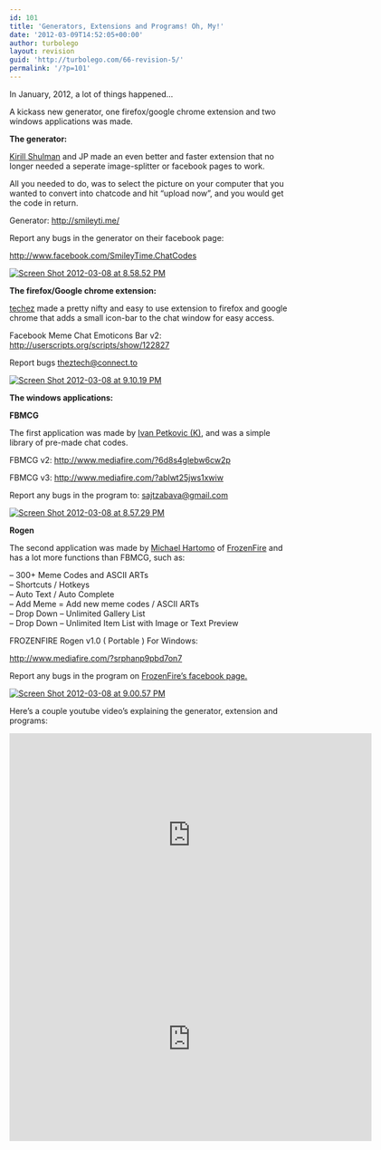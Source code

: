 ```yaml
---
id: 101
title: 'Generators, Extensions and Programs! Oh, My!'
date: '2012-03-09T14:52:05+00:00'
author: turbolego
layout: revision
guid: 'http://turbolego.com/66-revision-5/'
permalink: '/?p=101'
---
```


In January, 2012, a lot of things happened…

A kickass new generator, one firefox/google chrome extension and two windows applications was made.

**The generator:**

[Kirill Shulman](http://www.facebook.com/TheShulman) and JP made an even better and faster extension that no longer needed a seperate image-splitter or facebook pages to work.

All you needed to do, was to select the picture on your computer that you wanted to convert into chatcode and hit “upload now”, and you would get the code in return.

Generator: <http://smileyti.me/>

Report any bugs in the generator on their facebook page:

<http://www.facebook.com/SmileyTime.ChatCodes>

[![](https://turbolego.com/wp-content/uploads/2012/03/Screen-Shot-2012-03-08-at-8.58.52-PM.png "Screen Shot 2012-03-08 at 8.58.52 PM")](https://turbolego.com/wp-content/uploads/2012/03/Screen-Shot-2012-03-08-at-8.58.52-PM.png)

**The firefox/Google chrome extension:**

[techez](http://userscripts.org/users/429771) made a pretty nifty and easy to use extension to firefox and google chrome that adds a small icon-bar to the chat window for easy access.

Facebook Meme Chat Emoticons Bar v2: <http://userscripts.org/scripts/show/122827>

Report bugs <theztech@connect.to>

[![](https://turbolego.com/wp-content/uploads/2012/03/Screen-Shot-2012-03-08-at-9.10.19-PM.png "Screen Shot 2012-03-08 at 9.10.19 PM")](https://turbolego.com/wp-content/uploads/2012/03/Screen-Shot-2012-03-08-at-9.10.19-PM.png)

**The windows applications:**

**FBMCG**

The first application was made by [Ivan Petkovic (K)](http://www.facebook.com/lolz.brate), and was a simple library of pre-made chat codes.

FBMCG v2: <http://www.mediafire.com/?6d8s4glebw6cw2p>

FBMCG v3: <http://www.mediafire.com/?ablwt25jws1xwiw>

Report any bugs in the program to: <sajtzabava@gmail.com>

[![](https://turbolego.com/wp-content/uploads/2012/03/Screen-Shot-2012-03-08-at-8.57.29-PM.png "Screen Shot 2012-03-08 at 8.57.29 PM")](https://turbolego.com/wp-content/uploads/2012/03/Screen-Shot-2012-03-08-at-8.57.29-PM.png)

**Rogen**

The second application was made by [Michael Hartomo](http://www.facebook.com/ostrichegret) of [FrozenFire](http://www.facebook.com/FROZENFIRE.US) and has a lot more functions than FBMCG, such as:

– 300+ Meme Codes and ASCII ARTs  
– Shortcuts / Hotkeys  
– Auto Text / Auto Complete  
– Add Meme = Add new meme codes / ASCII ARTs  
– Drop Down – Unlimited Gallery List  
– Drop Down – Unlimited Item List with Image or Text Preview

FROZENFIRE Rogen v1.0 ( Portable ) For Windows:

<http://www.mediafire.com/?srphanp9pbd7on7>

Report any bugs in the program on [FrozenFire’s facebook page.](http://www.facebook.com/FROZENFIRE.US)

[![](https://turbolego.com/wp-content/uploads/2012/03/Screen-Shot-2012-03-08-at-9.00.57-PM-225x300.png "Screen Shot 2012-03-08 at 9.00.57 PM")](https://turbolego.com/wp-content/uploads/2012/03/Screen-Shot-2012-03-08-at-9.00.57-PM.png)

Here’s a couple youtube video’s explaining the generator, extension and programs:

<iframe allow="accelerometer; autoplay; clipboard-write; encrypted-media; gyroscope; picture-in-picture; web-share" allowfullscreen="" frameborder="0" height="360" loading="lazy" referrerpolicy="strict-origin-when-cross-origin" src="https://www.youtube.com/embed/bRXhMvkV1mo?start=3&feature=oembed" title="How to make facebook chat smileys + program + extension" width="640"></iframe>  
<iframe allow="accelerometer; autoplay; clipboard-write; encrypted-media; gyroscope; picture-in-picture; web-share" allowfullscreen="" frameborder="0" height="360" loading="lazy" referrerpolicy="strict-origin-when-cross-origin" src="https://www.youtube.com/embed/KMyvneeJXys?start=3&feature=oembed" title="Facebook smiley generator hijacked, 2 win-apps, 1 extension!" width="640"></iframe>